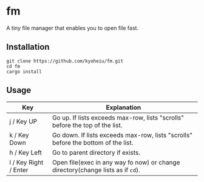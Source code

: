 # fm

A tiny file manager that enables you to open file fast.

## Installation

```
git clone https://github.com/kyoheiu/fm.git
cd fm
cargo install
```

## Usage

| Key                   | Explanation                                                                       |
| --------------------- | --------------------------------------------------------------------------------- |
| j / Key UP            | Go up. If lists exceeds max-row, lists "scrolls" before the top of the list.      |
| k / Key Down          | Go down. If lists exceeds max-row, lists "scrolls" before the bottom of the list. |
| h / Key Left          | Go to parent directory if exists.                                                 |
| l / Key Right / Enter | Open file(exec in any way fo now) or change directory(change lists as if `cd`).   |
